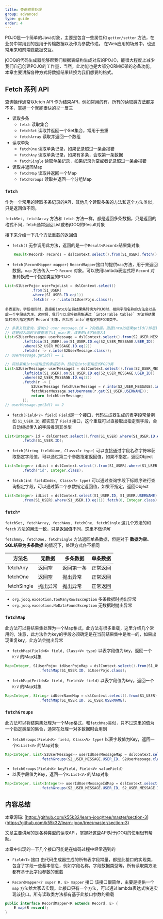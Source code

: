 ```yaml
---
title: 查询结果处理
group: advanced
type: guide
order: 4
---
```


POJO是一个简单的Java对象，主要是包含一些属性和 `getter/setter` 方法，在业务中常用到的是用于传输数据以及作为参数传递。 在Web应用的场景中，也通常用来和前端做数据交互。

jOOQ的代码生成器能够帮我们根据表结构生成对应的POJO，能很大程度上减少我们自己创建POJO的工作量，当然，此功能也是大部分ORM框架的必备功能。本章主要讲解各种方式将数据结果转换为我们想要的格式。

## Fetch 系列 API
查询操作通常以fetch API 作为结束API，例如常用的有，所有的读取类方法都差不多，掌握一个就能很快的举一反三
- 读取多条
  - `fetch`         读取集合
  - `fetchSet`      读取并返回一个Set集合，常用于去重
  - `fetchArray`    读取并返回一个数组
- 读取单条
  - `fetchOne`      读取单条记录，如果记录超过一条会报错
  - `fetchAny`      读取单条记录，如果有多条，会取第一条数据
  - `fetchSingle`   读取单条记录，如果记录为空或者记录超过一条会报错
- 读取并返回Map
  - `fetchMap`      读取并返回一个Map
  - `fetchGroups`   读取并返回一个分组Map

### `fetch`
作为一个常用的读取多条记录的API，其他几个读取多条的方法和这个方法类似，只是返回值不同。

 `fetchSet, fetchArray`  方法和 `fetch` 方法一样，都是返回多条数据，只是返回的格式不同，fetch通常返回List或者jOOQ的Result对象

接下来介绍一下几个方法重载的返回值

- `fetch()`
    无参调用此方法，返回的是一个`Result<Record>`结果集对象
```java
    Result<Record> records = dslContext.select().from(S1_USER).fetch();
```

- `fetch(RecordMapper mapper)`
    `RecordMapper`接口的提供`map`方法，用于来返回数据。`map` 方法传入一个 `Record` 对象。可以使用lambda表达式将 `Record` 对象转换成一个指定类型的POJO
```java
List<S1UserPojo> userPojoList = dslContext.select()
            .from(S1_USER)
            .where(S1_USER.ID.eq(1))
            .fetch(r -> r.into(S1UserPojo.class));

```
    多表查询，字段相同时，直接用into方法将结果集转换为POJO时，相同字段名称的方法会以最后一个字段值为准。这时候，我们可以现将结果集通过 `into(Table table)` 方法将结果集转换为指定表的`Record`对象，然后再`into`进指定的POJO类中。
```java
// 多表关联查询，查询s2_user_message.id = 2的数据，直接into的结果getId()却是1
// 这是因为同时关联查询了s1_user表，该表的id字段值为1
List<S2UserMessage> userMessage = dslContext.select().from(S2_USER_MESSAGE)
        .leftJoin(S1_USER).on(S1_USER.ID.eq(S2_USER_MESSAGE.USER_ID))
        .where(S2_USER_MESSAGE.ID.eq(2))
        .fetch(r -> r.into(S2UserMessage.class));
// userMessage.getId() == 1

// 将结果集into进指定的表描述中，然后在into至指定的POJO类
List<S2UserMessage> userMessage2 = dslContext.select().from(S2_USER_MESSAGE)
        .leftJoin(S1_USER).on(S1_USER.ID.eq(S2_USER_MESSAGE.USER_ID))
        .where(S2_USER_MESSAGE.ID.eq(2))
        .fetch(r -> {
            S2UserMessage fetchUserMessage = r.into(S2_USER_MESSAGE).into(S2UserMessage.class);
            fetchUserMessage.setUsername(r.get(S1_USER.USERNAME));
            return fetchUserMessage;
        });
// userMessage.getId() == 2
```

- `fetch(Field<?> field)`
    `Field`是一个接口，代码生成器生成的表字段常量例如 `S1_USER.ID`, 都实现了 `Field` 接口，这个重载可以直接取出指定表字段，会自动根据传入的字段推测其类型
```java
List<Integer> id = dslContext.select().from(S1_USER).where(S1_USER.ID.eq(1))
        .fetch(S1_USER.ID);
```

- `fetch(String fieldName, Class<?> type)`
    可以直接通过字段名称字符串获取指定字段值，可以通过第二个参数指定返回值，如果不指定，返回Object
```java
List<Integer> idList = dslContext.select().from(S1_USER).where(S1_USER.ID.eq(1))
        .fetch("id", Integer.class);
```

- `fetch(int fieldIndex, Class<?> type)`
    可以通过查询字段下标顺序进行查询指定字段，可以通过第二个参数指定返回值，如果不指定，返回Object
```java
List<Integer> idList = dslContext.select(S1_USER.ID, S1_USER.USERNAME)
        .from(S1_USER).where(S1_USER.ID.eq(1)).fetch(0, Integer.class);
```
###  `fetch*`
`fetchSet, fetchArray, fetchAny, fetchOne, fetchSingle` 这几个方法的和 `fetch` 方法的用法一致，只是返回值不同，这里不做详解

`fetchAny, fetchOne, fetchSingle` 方法返回单条数据，但是对于 **数据为空、SQL结果为多条数据** 的情况下，处理方式各不相同

| 方法名  | 无数据 | 多条数据 | 单条数据|
|  ---   |  ---    |  --- |  ---       |
|  fetchAny  |  返回空 | 返回第一条 | 正常返回 |
|  fetchOne  |  返回空 | 抛出异常 | 正常返回 |
|  fetchSingle  |  抛出异常 | 抛出异常 | 正常返回 |

- `org.jooq.exception.TooManyRowsException` 多条数据时抛出异常
- `org.jooq.exception.NoDataFoundException` 无数据时抛出异常


### `fetchMap`

此方法可以将结果集处理为一个Map格式，此方法有很多重载，这里介绍几个常用的，注意，此方法作为key的字段必须确定是在当前结果集中是唯一的，如果出现重复key，此方法会抛出异常

- `fetchMap(Field<K> field, Class<V> type)`
以表字段值为key，返回一个 `K:V` 的Map对象
```java
Map<Integer, S1UserPojo> idUserPojoMap = dslContext.select().from(S1_USER)
                .fetchMap(S1_USER.ID, S1UserPojo.class);

```

- `fetchMap(Feild<K> field, Field<V> field)`
以表字段值为key，返回一个 `K:V` 的Map对象
```java
Map<Integer, String> idUserNameMap = dslContext.select().from(S1_USER)
                .fetchMap(S1_USER.ID, S1_USER.USERNAME);
```

### `fetchGroups`

此方法可以将结果集处理为一个Map格式，和`fetchMap`类似，只不过这里的值为一个指定类型的集合，通常在处理一对多数据时会用到

- `fetchGroups(Field<K> field, Class<V> type)`
以表字段值为Key，返回一个`K:List<V>` 的Map对象
```java
Map<Integer, List<S2UserMessage>> userIdUserMessageMap = dslContext.select().from(S2_USER_MESSAGE)
                .fetchGroups(S2_USER_MESSAGE.USER_ID, S2UserMessage.class);
```

- `fetchGroups(Field<K> keyField, Field<V> valueField)`
- 以表字段值为Key，返回一个`K:List<V>` 的Map对象
```java
Map<Integer, List<Integer>> userIdUserMessageIdMap = dslContext.select().from(S2_USER_MESSAGE)
                .fetchGroups(S2_USER_MESSAGE.USER_ID, S2_USER_MESSAGE.ID);
```

## 内容总结
本章源码: [https://github.com/k55k32/learn-jooq/tree/master/section-3](https://github.com/k55k32/learn-jooq/tree/master/section-3)

文章主要讲解的是各种类型的读取API，掌握好这些API对于jOOQ的使用很有帮助。

本章中出现的一下几个接口可能是在编码过程中经常遇到的

- `Field<T>` 接口
    由代码生成器生成的所有表字段常量，都是此接口的实现类，包含了字段一些基本信息，例如字段名称，字段数据类型等，所有读取类方法都有基于此字段参数的重载

- `RecordMapper<? super R, E> mapper` 接口
    该接口很简单，主要是提供一个 `map` 方法给大家去实现。此接口只有一个方法，可以通过lambda表达式快速实现该接口。所有读取类方法都有基于此接口参数的重载
```java
public interface RecordMapper<R extends Record, E> {
    E map(R record);
}
```

